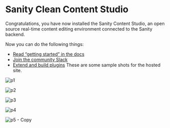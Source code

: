 # Sanity Clean Content Studio

Congratulations, you have now installed the Sanity Content Studio, an open source real-time content editing environment connected to the Sanity backend.

Now you can do the following things:

- [Read “getting started” in the docs](https://www.sanity.io/docs/introduction/getting-started?utm_source=readme)
- [Join the community Slack](https://slack.sanity.io/?utm_source=readme)
- [Extend and build plugins](https://www.sanity.io/docs/content-studio/extending?utm_source=readme)
These are some sample shots for the hosted site.

![p1](https://user-images.githubusercontent.com/68563695/174877915-edac47c3-9d4c-429b-adf1-4a900365edad.PNG)

![p2](https://user-images.githubusercontent.com/68563695/174877919-d649ab2b-b6f2-428a-90ca-f1e15236bde7.PNG)

![p3](https://user-images.githubusercontent.com/68563695/174877930-0766ec73-59a8-4c1f-abb5-0feb31240a4c.PNG)

![p4](https://user-images.githubusercontent.com/68563695/174877934-6979dc55-a8ae-4344-a3f4-e627c410f188.PNG)

![p5 - Copy](https://user-images.githubusercontent.com/68563695/175359319-49d57a22-d668-492e-b832-3405fdad20ca.png)

